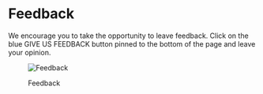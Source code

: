 # Feedback

We encourage you to take the opportunity to leave feedback. Click on the blue GIVE US FEEDBACK button pinned to the bottom of the page and leave your opinion.

<figure><img src="../../.gitbook/assets/feedback.png" alt="Feedback"><figcaption><p>Feedback</p></figcaption></figure>
